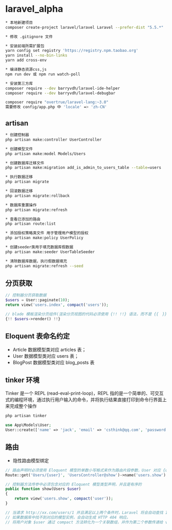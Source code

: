 # laravel_alpha

```bash
* 本地新建项目
composer create-project laravel/laravel Laravel --prefer-dist "5.5.*"

* 修改 .gitignore 文件

* 安装前端所需扩展包
yarn config set registry 'https://registry.npm.taobao.org'
yarn install --no-bin-links
yarn add cross-env

* 编译静态资源css,js
npm run dev 或 npm run watch-poll

* 安装第三方库
composer require --dev barryvdh/laravel-ide-helper
composer require --dev barryvdh/laravel-debugbar

composer require "overtrue/laravel-lang:~3.0" 
需要修改 config/app.php 中 'locale' => 'zh-CN'

```

## artisan
 
```bash
* 创建控制器
php artisan make:controller UserController

* 创建模型文件
php artisan make:model Models/Users

* 创建数据库迁移文件 
php artisan make:migration add_is_admin_to_users_table --table=users

* 执行数据迁移
php artisan migrate

* 回滚数据迁移
php artisan migrate:rollback

* 数据库重置操作
php artisan migrate:refresh

* 查看已添加的路由
php artisan route:list

* 添加授权策略类文件 用于管理用户模型的授权
php artisan make:policy UserPolicy

* 创建seeder类用于填充数据库假数据
php artisan make:seeder UserTableSeeder

* 清除数据库数据，执行假数据填充
php artisan migrate:refresh --seed 

```

## 分页获取
```php
// 控制器分页获取数据
$users = User::paginate(10);
return view('users.index', compact('users'));

// blade 模板渲染分页组件(渲染分页视图的代码必须使用 {!! !!} 语法，而不是 {{　}}，这样生成 HTML 链接才不会被转义)
{!! $users->render() !!}
```


## Eloquent 表命名约定
* Article 数据模型类对应 articles 表；
* User 数据模型类对应 users 表；
* BlogPost 数据模型类对应 blog_posts 表


## tinker 环境
Tinker 是一个 REPL (read-eval-print-loop)，REPL 指的是一个简单的、可交互式的编程环境，通过执行用户输入的命令，并将执行结果直接打印到命令行界面上来完成整个操作

```bash
php artisan tinker
```

```php 
use App\Models\User;
User::create(['name' => 'jack', 'email' => 'csthink@qq.com', 'password' => bcrypt('111111')]);

```

## 路由
* 隐性路由模型绑定

```php
// 路由声明时必须使用 Eloquent 模型的单数小写格式来作为路由片段参数，User 对应 {user}
Route::get('Users/{user}', 'UsersController@show')->name('users.show')

// 控制器方法传参中必须包含对应的 Eloquent 模型类型声明，并且是有序的
public function show(Users $user) 
{
    return view('users.show', compact('user'));
}

// 当请求 http://xx.com/users/1 并且满足以上两个条件时，Laravel 将会自动查找 ID 为 1 的用户并赋值到变量 $user 中，
// 如果数据库中找不到对应的模型实例，会自动生成 HTTP 404 响应。
// 将用户对象 $user 通过 compact 方法转化为一个关联数组，并作为第二个参数传递给 view 方法，将数据与视图进行绑定
```
